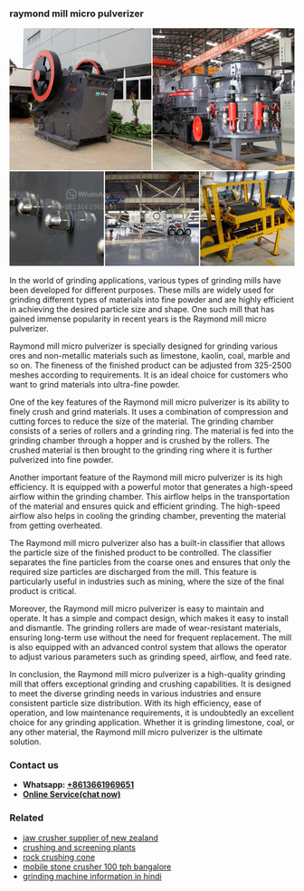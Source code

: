 <h3>raymond mill micro pulverizer</h3><img src='1702950384.jpg' alt=''><p>In the world of grinding applications, various types of grinding mills have been developed for different purposes. These mills are widely used for grinding different types of materials into fine powder and are highly efficient in achieving the desired particle size and shape. One such mill that has gained immense popularity in recent years is the Raymond mill micro pulverizer.</p><p>Raymond mill micro pulverizer is specially designed for grinding various ores and non-metallic materials such as limestone, kaolin, coal, marble and so on. The fineness of the finished product can be adjusted from 325-2500 meshes according to requirements. It is an ideal choice for customers who want to grind materials into ultra-fine powder.</p><p>One of the key features of the Raymond mill micro pulverizer is its ability to finely crush and grind materials. It uses a combination of compression and cutting forces to reduce the size of the material. The grinding chamber consists of a series of rollers and a grinding ring. The material is fed into the grinding chamber through a hopper and is crushed by the rollers. The crushed material is then brought to the grinding ring where it is further pulverized into fine powder.</p><p>Another important feature of the Raymond mill micro pulverizer is its high efficiency. It is equipped with a powerful motor that generates a high-speed airflow within the grinding chamber. This airflow helps in the transportation of the material and ensures quick and efficient grinding. The high-speed airflow also helps in cooling the grinding chamber, preventing the material from getting overheated.</p><p>The Raymond mill micro pulverizer also has a built-in classifier that allows the particle size of the finished product to be controlled. The classifier separates the fine particles from the coarse ones and ensures that only the required size particles are discharged from the mill. This feature is particularly useful in industries such as mining, where the size of the final product is critical.</p><p>Moreover, the Raymond mill micro pulverizer is easy to maintain and operate. It has a simple and compact design, which makes it easy to install and dismantle. The grinding rollers are made of wear-resistant materials, ensuring long-term use without the need for frequent replacement. The mill is also equipped with an advanced control system that allows the operator to adjust various parameters such as grinding speed, airflow, and feed rate.</p><p>In conclusion, the Raymond mill micro pulverizer is a high-quality grinding mill that offers exceptional grinding and crushing capabilities. It is designed to meet the diverse grinding needs in various industries and ensure consistent particle size distribution. With its high efficiency, ease of operation, and low maintenance requirements, it is undoubtedly an excellent choice for any grinding application. Whether it is grinding limestone, coal, or any other material, the Raymond mill micro pulverizer is the ultimate solution.</p><h3>Contact us</h3><ul><li><strong>Whatsapp:&nbsp;<a href="https://wa.me/8613661969651">+8613661969651</a></strong></li><li><a href="https://swt.shibang-china.com/?git&amp;zhl&amp;raymond mill micro pulverizer"><strong>Online Service(chat now)</strong></a></li></ul><h3>Related</h3><ul><li><a href='jaw crusher supplier of new zealand.md'>jaw crusher supplier of new zealand</a></li><li><a href='crushing and screening plants.md'>crushing and screening plants</a></li><li><a href='rock crushing cone.md'>rock crushing cone</a></li><li><a href='mobile stone crusher 100 tph bangalore.md'>mobile stone crusher 100 tph bangalore</a></li><li><a href='grinding machine information in hindi.md'>grinding machine information in hindi</a></li></ul>